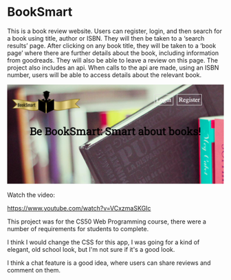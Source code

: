 # BookSmart

This is a book review website. Users can register, login, and then search for a book using title, author or ISBN. They will then be taken to a ‘search results’ page. After clicking on any book title, they will be taken to a ‘book page’ where there are further details about the book, including information from goodreads. They will also be able to leave a review on this page. The project also includes an api. When calls to the api are made, using an ISBN number, users will be able to access details about the relevant book.

![project image](https://github.com/GK230/BookSmart/blob/master/Screen%20Shot%202020-07-25%20at%2014.13.06.png)

Watch the video:

https://www.youtube.com/watch?v=VCxzmaSKGIc

This project was for the CS50 Web Programming course, there were a number of requirements for students to complete.

I think I would change the CSS for this app, I was going for a kind of elegant, old school look, but I'm not sure if it's a good look.

I think a chat feature is a good idea, where users can share reviews and comment on them.



